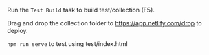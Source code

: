Run the `Test Build` task to build test/collection (F5).

Drag and drop the collection folder to https://app.netlify.com/drop to deploy.

`npm run serve` to test using test/index.html
